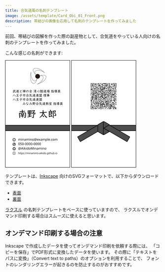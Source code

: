 ```yaml
---
title: 合気道風の名刺テンプレート
image: /assets/template/Card_Obi_01_Front.png
description: 帯結びの画像を応用して名刺のテンプレートを作ってみました
---
```


前回、帯結びの図解を作った際の副産物として、合気道をやっている人向けの名刺のテンプレートを作ってみました。

こんな感じの名刺ができます:

<img style="border:solid black 1px;" src="/assets/template/Card_Obi_01_Front.png" /> <img style="border:solid black 1px;" src="/assets/template/Card_Obi_02_Back.png" />

テンプレートは、[Inkscape](https://inkscape.org/ja/) 向けのSVGフォーマットで、以下からダウンロードできます。

* [表面](/assets/template/Card_Obi_01_Front.svg)
* [裏面](/assets/template/Card_Obi_02_Back.svg)

[ラクスル](https://raksul.com/) の名刺テンプレートをベースに使っていますので、
ラクスルでオンデマンド印刷する場合はスムーズに使えると思います。

## オンデマンド印刷する場合の注意

Inkscape で作成したデータを使ってオンデマンド印刷を依頼する際には、
「コピーを保存」でPDF形式に変換したデータを使います。
その際に「テキストをパスに変換」（Convert text to paths）のオプションを利用することで、
フォントのレンダリングエラーが起きるのを防止するのがおすすめです。
